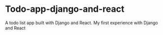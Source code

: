 # Todo-app-django-and-react
A todo list app built with Django and React. My first experience with Django and React
